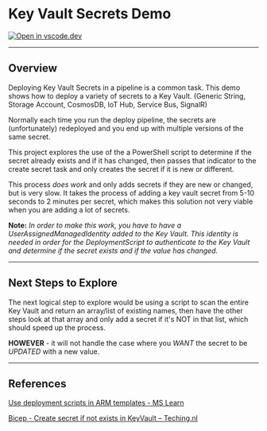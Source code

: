 # Key Vault Secrets Demo

[![Open in vscode.dev](https://img.shields.io/badge/Open%20in-vscode.dev-blue)][1]

[1]: https://vscode.dev/github/lluppesms/KeyVault.Secrets.demo/

---

## Overview

Deploying Key Vault Secrets in a pipeline is a common task. This demo shows how to deploy a variety of secrets to a Key Vault. (Generic String, Storage Account, CosmosDB, IoT Hub, Service Bus, SignalR)

Normally each time you run the deploy pipeline, the secrets are (unfortunately) redeployed and you end up with multiple versions of the same secret.

This project explores the use of the a PowerShell script to determine if the secret already exists and if it has changed, then passes that indicator to the create secret task and only creates the secret if it is new or different.

This process *does work* and only adds secrets if they are new or changed, but is very slow. It takes the process of adding a key vault secret from 5-10 seconds to 2 minutes per secret, which makes this solution not very viable when you are adding a lot of secrets.

**Note:** *In order to make this work, you have to have a UserAssignedManagedIdentity added to the Key Vault. This identity is needed in order for the DeploymentScript to authenticate to the Key Vault and determine if the secret exists and if the value has changed.*

---

## Next Steps to Explore

The next logical step to explore would be using a script to scan the entire Key Vault and return an array/list of existing names, then have the other steps look at that array and only add a secret if it's NOT in that list, which should speed up the process.

**HOWEVER** - it will not handle the case where you *WANT* the secret to be *UPDATED* with a new value.

---

## References

[Use deployment scripts in ARM templates - MS Learn](https://learn.microsoft.com/en-us/azure/azure-resource-manager/templates/deployment-script-template)

[Bicep - Create secret if not exists in KeyVault – Teching.nl](https://teching.nl/2022/08/bicep-create-secret-if-not-exists-in-keyvault/)
